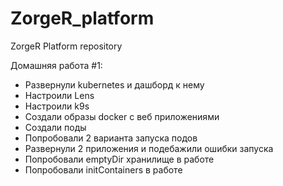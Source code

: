 # ZorgeR_platform
ZorgeR Platform repository

Домашняя работа #1:
- Развернули kubernetes и дашборд к нему
- Настроили Lens
- Настроили k9s
- Создали образы docker с веб приложениями
- Создали поды
- Попробовали 2 варианта запуска подов
- Развернули 2 приложения и подебажили ошибки запуска
- Попробовали emptyDir хранилище в работе
- Попробовали initContainers в работе
